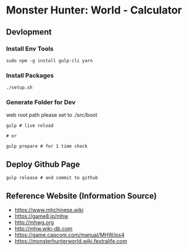 # Monster Hunter: World - Calculator

## Devlopment

### Install Env Tools

~~~
sudo npm -g install gulp-cli yarn
~~~

### Install Packages

~~~
./setup.sh
~~~

### Generate Folder for Dev

web root path please set to ./src/boot

~~~
gulp # live reload

# or

gulp prepare # for 1 time check
~~~

## Deploy Github Page

~~~
gulp release # and commit to github
~~~

## Reference Website (Information Source)

* https://www.mhchinese.wiki
* https://game8.jp/mhw
* http://mhwg.org
* http://mhw.wiki-db.com
* https://game.capcom.com/manual/MHW/ps4
* https://monsterhunterworld.wiki.fextralife.com

